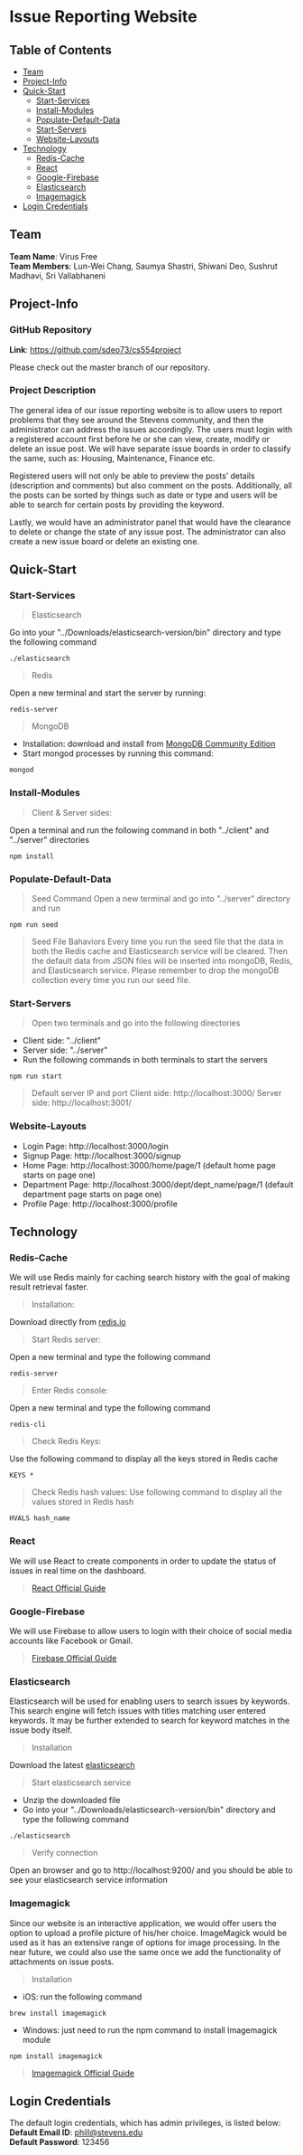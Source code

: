 # Issue Reporting Website

## **Table of Contents**

- [Team](#team)
- [Project-Info](#project-info)
- [Quick-Start](#quick-start)
  * [Start-Services](#start-services)
  * [Install-Modules](#install-Modules)
  * [Populate-Default-Data](#populate-default-data)
  * [Start-Servers](#start-servers)
  * [Website-Layouts](#website-layouts)
- [Technology](#technology)
  * [Redis-Cache](#redis-cache)
  * [React](#react)
  * [Google-Firebase](#google-firebase)
  * [Elasticsearch](#elasticsearch)
  * [Imagemagick](#imagemagick)
 - [Login Credentials](#login-credentials) 

## **Team**

**Team Name**: Virus Free <br />
**Team Members**: Lun-Wei Chang, Saumya Shastri, Shiwani Deo, Sushrut Madhavi, Sri Vallabhaneni

## **Project-Info**

### GitHub Repository
**Link**: https://github.com/sdeo73/cs554project

Please check out the master branch of our repository.

### Project Description

  The general idea of our issue reporting website is to allow users to report problems that they see around the Stevens community, and then the administrator can address the issues accordingly. The users must login with a registered account first before he or she can view, create, modify or delete an issue post. We will have separate issue boards in order to classify the same, such as: Housing, Maintenance, Finance etc. <br />
  
  Registered users will not only be able to preview the posts’ details (description and comments) but also comment on the posts. Additionally, all the posts can be sorted by things such as date or type and users will be able to search for certain posts by providing the keyword. <br />
  
  Lastly, we would have an administrator panel that would have the clearance to delete or change the state of any issue post. The administrator can also create a new issue board or delete an existing one. 

## **Quick-Start**
### Start-Services
> Elasticsearch

Go into your "../Downloads/elasticsearch-version/bin" directory and type the following command
```
./elasticsearch
```
> Redis

Open a new terminal and start the server by running:
```
redis-server
```
> MongoDB

- Installation: download and install from [MongoDB Community Edition](https://docs.mongodb.com/manual/administration/install-community/)
- Start mongod processes by running this command:
``` 
mongod
```

### Install-Modules
> Client & Server sides:

Open a terminal and run the following command in both "../client" and "../server" directories
```
npm install
```

### Populate-Default-Data
> Seed Command
Open a new terminal and go into "../server" directory and run
```
npm run seed
```
> Seed File Bahaviors
Every time you run the seed file that the data in both the Redis cache and Elasticsearch service will be cleared. Then the default data from JSON files will be inserted into mongoDB, Redis, and Elasticsearch service. Please remember to drop the mongoDB collection every time you run our seed file. 

### Start-Servers
> Open two terminals and go into the following directories 
- Client side: "../client"
- Server side: "../server"
- Run the following commands in both terminals to start the servers
```
npm run start
```

> Default server IP and port
Client side: http://localhost:3000/
Server side: http://localhost:3001/

### Website-Layouts
- Login Page: http://localhost:3000/login
- Signup Page: http://localhost:3000/signup
- Home Page: http://localhost:3000/home/page/1 (default home page starts on page one)
- Department Page: http://localhost:3000/dept/dept_name/page/1 (default department page starts on page one)
- Profile Page: http://localhost:3000/profile

## **Technology**

### Redis-Cache

We will use Redis mainly for caching search history with the goal of making result retrieval faster.
> Installation:

Download directly from [redis.io](https://redis.io/download)
> Start Redis server:

Open a new terminal and type the following command
```
redis-server
```
> Enter Redis console:

Open a new terminal and type the following command
```
redis-cli
```
> Check Redis Keys:

Use the following command to display all the keys stored in Redis cache
```
KEYS *
```
> Check Redis hash values:
Use following command to display all the values stored in Redis hash
```
HVALS hash_name
```

### React

We will use React to create components in order to update the status of issues in real time on the dashboard.
> [React Official Guide](https://reactjs.org/)

### Google-Firebase

We will use Firebase to allow users to login with their choice of social media accounts like Facebook or Gmail.
> [Firebase Official Guide](https://firebase.google.com/docs/guides)

### Elasticsearch

Elasticsearch will be used for enabling users to search issues by keywords. This search engine will fetch issues with titles matching user entered keywords. It may be further extended to search for keyword matches in the issue body itself.
> Installation

Download the latest [elasticsearch](https://www.elastic.co/downloads/elasticsearch)
> Start elasticsearch service

- Unzip the downloaded file
- Go into your "../Downloads/elasticsearch-version/bin" directory and type the following command
```
./elasticsearch
```
> Verify connection

Open an browser and go to http://localhost:9200/ and you should be able to see your elasticsearch service information
### Imagemagick
Since our website is an interactive application, we would offer users the option to upload a profile picture of his/her choice. ImageMagick would be used as it has an extensive range of options for image processing. In the near future, we could also use the same once we add the functionality of attachments on issue posts.

> Installation
- iOS: run the following command
```
brew install imagemagick
```
- Windows: just need to run the npm command to install Imagemagick module
```
npm install imagemagick
```
> [Imagemagick Official Guide](https://www.npmjs.com/package/imagemagick)

## **Login Credentials**

The default login credentials, which has admin privileges, is listed below:  <br />
**Default Email ID**: phill@stevens.edu <br />
**Default Password**: 123456
